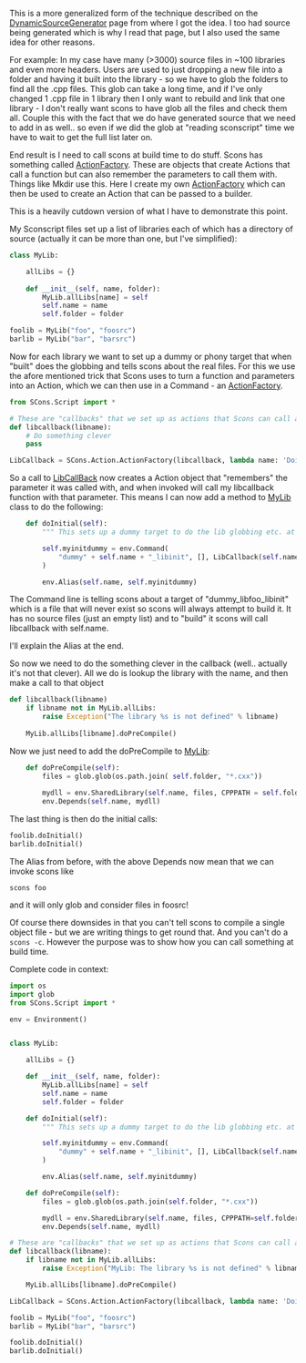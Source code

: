 
This is a more generalized form of the technique described on the [DynamicSourceGenerator](DynamicSourceGenerator) page from where I got the idea.  I too had source being generated which is why I read that page, but I also used the same idea for other reasons. 

For example: In my case have many (>3000) source files in ~100 libraries and even more headers.  Users are used to just dropping a new file into a folder and having it built into the library - so we have to glob the folders to find all the .cpp files.   This glob can take a long time, and if I've only changed 1 .cpp file in 1 library then I only want to rebuild and link that one library - I don't really want scons to have glob all the files and check them all.  Couple this with the fact that we do have generated source that we need to add in as well.. so even if we did the glob at "reading sconscript" time we have to wait to get the full list later on. 

End result is I need to call scons at build time to do stuff.  Scons has something called [ActionFactory](ActionFactory).  These are objects that create Actions that call a function but can also remember the parameters to call them with.  Things like Mkdir use this.  Here I create my own [ActionFactory](ActionFactory) which can then be used to create an Action that can be passed to a builder. 

This is a heavily cutdown version of what I have to demonstrate this point. 

My Sconscript files set up a list of libraries each of which has a directory of source (actually it can be more than one, but I've simplified): 


```python
class MyLib:

    allLibs = {}
    
    def __init__(self, name, folder):
        MyLib.allLibs[name] = self
        self.name = name
        self.folder = folder

foolib = MyLib("foo", "foosrc")
barlib = MyLib("bar", "barsrc")
```
Now for each library we want to set up a dummy or phony target that when "built" does the globbing and tells scons about the real files.  For this we use the afore mentioned trick that Scons uses to turn a function and parameters into an Action, which we can then use in a Command - an [ActionFactory](ActionFactory). 


```python
from SCons.Script import *

# These are "callbacks" that we set up as actions that Scons can call at build time.
def libcallback(libname):
    # Do something clever
    pass

LibCallback = SCons.Action.ActionFactory(libcallback, lambda name: 'Doing "%s"' % name)
```
So a call to [LibCallBack](LibCallBack) now creates a Action object that "remembers" the parameter it was called with, and when invoked will call my libcallback function with that parameter.  This means I can now add a method to [MyLib](MyLib) class to do the following: 


```python
    def doInitial(self):
        """ This sets up a dummy target to do the lib globbing etc. at build time """

        self.myinitdummy = env.Command(
            "dummy" + self.name + "_libinit", [], LibCallback(self.name)
        )

        env.Alias(self.name, self.myinitdummy)
```
The Command line is telling scons about a target of "dummy_libfoo_libinit" which is a file that will never exist so scons will always attempt to build it.  It has no source files (just an empty list) and to "build" it scons will call libcallback with self.name. 

I'll explain the Alias at the end. 

So now we need to do the something clever in the callback (well.. actually it's not that clever).  All we do is lookup the library with the name, and then make a call to that object 


```python
def libcallback(libname)
    if libname not in MyLib.allLibs:
        raise Exception("The library %s is not defined" % libname)
    
    MyLib.allLibs[libname].doPreCompile()
```
Now we just need to add the doPreCompile to [MyLib](MyLib): 


```python
    def doPreCompile(self):
        files = glob.glob(os.path.join( self.folder, "*.cxx"))
        
        mydll = env.SharedLibrary(self.name, files, CPPPATH = self.folder)
        env.Depends(self.name, mydll)
```
The last thing is then do the initial calls: 


```python
foolib.doInitial()
barlib.doInitial()
```

The Alias from before, with the above Depends now mean that we can invoke scons like 
```console
scons foo 
```
and it will only glob and consider files in foosrc! 

Of course there downsides in that you can't tell scons to compile a single object file - but we are writing things to get round that. And you can't do a `scons -c`.
However the purpose was to show how you can call something at build time. 

Complete code in context: 
```python
import os
import glob
from SCons.Script import *

env = Environment()


class MyLib:

    allLibs = {}

    def __init__(self, name, folder):
        MyLib.allLibs[name] = self
        self.name = name
        self.folder = folder

    def doInitial(self):
        """ This sets up a dummy target to do the lib globbing etc. at build time """

        self.myinitdummy = env.Command(
            "dummy" + self.name + "_libinit", [], LibCallback(self.name)
        )

        env.Alias(self.name, self.myinitdummy)

    def doPreCompile(self):
        files = glob.glob(os.path.join(self.folder, "*.cxx"))

        mydll = env.SharedLibrary(self.name, files, CPPPATH=self.folder)
        env.Depends(self.name, mydll)

# These are "callbacks" that we set up as actions that Scons can call at build time.
def libcallback(libname):
    if libname not in MyLib.allLibs:
        raise Exception("MyLib: The library %s is not defined" % libname)

    MyLib.allLibs[libname].doPreCompile()

LibCallback = SCons.Action.ActionFactory(libcallback, lambda name: 'Doing "%s"' % name)

foolib = MyLib("foo", "foosrc")
barlib = MyLib("bar", "barsrc")

foolib.doInitial()
barlib.doInitial()
```
